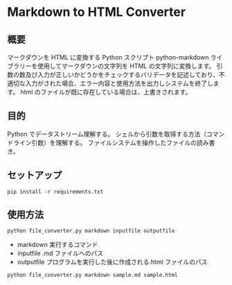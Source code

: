# Markdown to HTML Converter

## 概要

マークダウンを HTML に変換する Python スクリプト
python-markdown ライブラリーを使用してマークダウンの文字列を HTML の文字列に変換します。
引数の数及び入力が正しいかどうかをチェックするバリデータを記述しており、不適切な入力がされた場合、エラー内容と使用方法を出力しシステムを終了します。
html のファイルが既に存在している場合は、上書きされます。

## 目的

Python でデータストリーム理解する。
シェルから引数を取得する方法（コマンドライン引数）を理解する。
ファイルシステムを操作したファイルの読み書き。

## セットアップ

```shell
pip install -r requirements.txt
```

## 使用方法

```shell
python file_converter.py markdown inputfile outputfile
```

- markdown 実行するコマンド
- inputfile .md ファイルへのパス
- outputfile プログラムを実行した後に作成される.html ファイルのパス

```shell
python file_converter.py markdown sample.md sample.html
```

